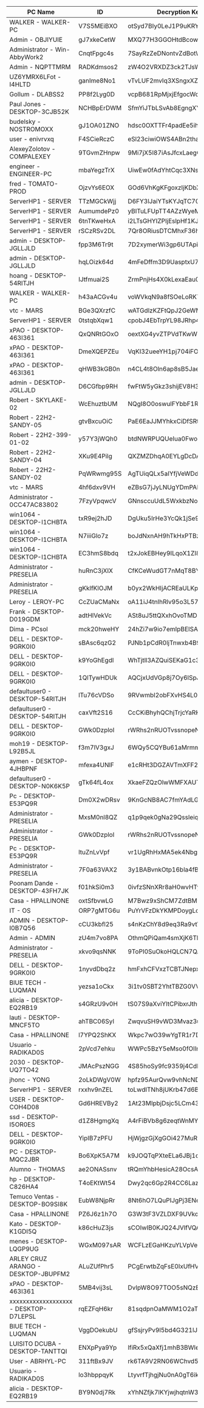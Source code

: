 |PC Name|ID|Decryption Key|
|--|--|--|
|WALKER - WALKER-PC|V7S5MEiBXO|otSyd7BIy0LeJ1P9uKRYlX8XF|
|Admin - OBJIYUIE|gJ7xkeCetW|MXQ77H3GGOHtdBcowPsB0JCde|
|Administrator - Win-AbbyWork2|CnqtFpgc4s|7SayRzZeDNontvZdBotW6qHwv|
|Admin - NQPTTMRM|RADKdmsos2|zW4O2VRXDZ3ck2TJsWpQ7jkts|
|UZ6YMRX6LFot - I4HLTD|ganIme8No1|vTvLUF2mvIq3XSngxXZYT8Db3|
|Gollum - DLABSS2|PP8f2Lyg0D|vcpB681RpMjxjEfgocWo0xqdQ|
|Paul Jones - DESKTOP-3CJB52K|NCHBpErDWM|SfmYiJTbLSvAb8EgngXYHwL0n|
|budelsky - NOSTROMOXX|gJ1OA01ZNO|hdsc0OXTTFr4padEe5ihZkqLy|
|user - enivrvxq|F4SCieRczC|eSl23ciwiOWS4ABn2thaZoOIh|
|AlexeyZolotov - COMPALEXEY|9TGvmZHnpw|9Mi7jX5l87iAsJfcxLaegODbY|
|engineer - ENGINEER-PC|mbaYegzTrX|UiwEw0fAdYhtCqc3XNsWi6LZo|
|fred - TOMATO-PROD|OjzvYs6EOX|GOd6VhKgKFgoxzIjKDbXrRHTg|
|ServerHP1 - SERVER|TTzMGCkWjj|D6FY3lJaiYTsKYJqTC708LCp3|
|ServerHP1 - SERVER|AumumdePz0|yBITuLFUpTT4AZzWyeMNi0V5T|
|ServerHP1 - SERVER|6tnTKweHxA|i2LTsGHYIZPIjEslpHf1KJjSg|
|ServerHP1 - SERVER|rSCzRSv2DL|7Qr8ORiusDTCMhxF36hdYKNmX|
|admin - DESKTOP-JGLLJLD|fpp3M6Tr9t|7D2xymerWi3gp6UTApi4lbVe8|
|admin - DESKTOP-JGLLJLD|hqLOizk64d|4mFeDffm3D9UasptxU75xeIXB|
|hoang - DESKTOP-54RITJH|IJtfmuai2S|ZrmPnjHs4X0kLexaEau06YQ1G|
|WALKER - WALKER-PC|h43aACGv4u|voWVkqN9a8fSOeLoRK7ez5YNR|
|vtc - MARS|BGe3QXrzfC|wATGdlzKZFtQpJ2GeWMdY9JH7|
|ServerHP1 - SERVER|0tstqbXqw1|cpobJ4EbTrpYL98JRhp4Z7B4G|
|xPAO - DESKTOP-463I361|QxQNRtGOxO|oextXG4yvZTPVdTKwWEyNq0jg|
|xPAO - DESKTOP-463I361|DmeXQEPZEu|VqKI32ueeYH1pj704iFOqbvgQ|
|xPAO - DESKTOP-463I361|qHWB3kGB0n|n4CL4t8Oln6ap8sB5Jaerm92u|
|admin - DESKTOP-JGLLJLD|D6CGfbp9RH|fwFtW5yGkz3shijEV8H3eJS2n|
|Robert - SKYLAKE-02|WcEhuztbUM|NQgI8O0oswulFYbbF1RXYNWZg|
|Robert - 22H2-SANDY-05|gtvBxcuOiC|PaE6EaJJMYhkxCiDfSRtoW4US|
|Robert - 22H2-399-01-02|y57Y3jWQh0|btdNWRPUQUeIua0FwogeebXR8|
|Robert - 22H2-SANDY-04|XKu9E4Pilg|QXZMZDhqA0EYLgDcDAA37PhRv|
|Robert - 22H2-SANDY-02|PqWRwmg95S|AgTUiqQLx5aIYfjVeWDdVQuK2|
|vtc - MARS|4hf6dxv9VH|eZBsG7jJyLNUgYDmPAMI32yMd|
|Administrator - 0CC47AC83802|7FzyVpqwcV|GNnsccuUdL5WxkbzNovBh6Arb|
|win1064 - DESKTOP-I1CHBTA|txR9ej2hJD|DgUku5IrHe3YcQk1jSe9Ymu9n|
|win1064 - DESKTOP-I1CHBTA|N7iiiGlo7z|boJdNxnAH9hTkHxPTBzWs5gBE|
|win1064 - DESKTOP-I1CHBTA|EC3hmS8bdq|t2xJokEBHey9ILqoX1ZI8PAAj|
|Administrator - PRESELIA|huRnC3jXIX|CfKCeWudGT7nMqT8BY7OUakEr|
|Administrator - PRESELIA|gKklfKlOJM|b0yx2WkHIjACREaULKpX9ZQ4w|
|Leroy - LEROY-PC|CcZUaCMaNx|oA11iJ4tnlhRlv95o3L57bjLd|
|Frank - DESKTOP-D019GDM|adtHlVekVc|ASt8uJ5ttQXxhOvoTMD5WUdVJ|
|Dima - PCsol|mck20hweHY|24hZi7w9io7emIpBEISAi82Ky|
|DELL - DESKTOP-9GRK0I0|sBAsc6qzG2|PJNb1pCdR0ljTnwxb4B9Bb4Zd|
|DELL - DESKTOP-9GRK0I0|k9YoGhEgdl|WhTjtll3AZQuiSEKaG1c3NGE2|
|DELL - DESKTOP-9GRK0I0|1QlTywHDUk|AQCjxUdVGp8j7Oy6lSpJLnvlG|
|defaultuser0 - DESKTOP-54RITJH|lTu76cVDSo|9RVwmbI2obFXvHS4L0xAa4Dta|
|defaultuser0 - DESKTOP-54RITJH|caxVft2S16|CcCKiBhyhQChjTrjcYaRKQfgQ|
|DELL - DESKTOP-9GRK0I0|GWk0Dzplol|rWRhs2nRUOTvssnopeNDkn2Hv|
|moh19 - DESKTOP-L92B5JL|f3m7lV3gxJ|6WQy5CQYBu61aMrmm3hamJL1o|
|aymen - DESKTOP-4JHBPNF|mfexa4UNlF|e1cRHt3DGZAVTmXFF262S1LiT|
|defaultuser0 - DESKTOP-N0K6K5P|gTk64fL4ox|XkaeFZQzOlwWMFXAUTFdrXdGk|
|Pc - DESKTOP-E53PQ9R|Dm0X2wDRsv|9KnGcNB8AC7fmYAdLGb3oX5cG|
|Administrator - PRESELIA|MxsM0nl8QZ|q1p9qek0gNa29Qssleiq25asg|
|Administrator - PRESELIA|GWk0Dzplol|rWRhs2nRUOTvssnopeNDkn2Hv|
|Pc - DESKTOP-E53PQ9R|ltuZnLvVpf|vr1UgRhHxMA5ek4NbgxwGYEiu|
|Administrator - PRESELIA|7F0a63VAX2|3y1BABvnkOtp16bla4fBWLzhd|
|Poonam Dande - DESKTOP-43FH7JK|f01hkSi0m3|0ivfzSNnXRr8aH0wvHTynMTtb|
|Casa - HPALLINONE|oxtSfbvwLG|M7Bwz9xShCM7ZdtBM5vu8mPcd|
|IT - OS|ORP7gMTG6u|PuYrVFzDkYKMPDoygLoIomfVR|
|ADMIN - DESKTOP-I0B7Q56|cCU3kbfl25|s4nKzChY8d9eq3Ra9vtWLTq9M|
|Admin - ADMIN|zU4m7vo8PA|OthmQPiQam4smXjK6TbrXpXws|
|Administrator - PRESELIA|xkvo9qsNNK|9ToPI0SuOkoHQLCN7QAdmRXkK|
|DELL - DESKTOP-9GRK0I0|1nyvdDbq2z|hmFxhCFVxzTCBTJNepxSSl6u7|
|BlUE TECH - LUQMAN|yezsa1oCkx|3i1tv0SBT2YhtTBZG0VV7I1t9|
|alicia - DESKTOP-EQ2RB19|s4GRzU9v0H|tS07S9aXviYltCPibxrJthQb7|
|lauti - DESKTOP-MNCF5TO|ahTBC06Syl|ZwqvuSH9vWD3Mvaz3ufwg5oRg|
|Casa - HPALLINONE|l7YPQ2ShKX|Wkpc7wO39wYgTR1r7DonxgzEk|
|Usuario - RADIKAD0S|2pVcd7ehku|WWPc5BzY5eMso0fOIlnQzMTCu|
|2030 - DESKTOP-UQ7TO42|JMAcPszNGG|4S85hoSy9fc9359j4CdLvy3u4|
|jhonc - YONG|2oLkDWgV0W|hpfz95AurQvw9vhNcNDoObLgd|
|ServerHP1 - SERVER|rxxhv9nZEL|toLwdITNh8jUKrb47d6BfvI3V|
|USER - DESKTOP-COH4D08|Gd6HREVBy2|1At23MIpbjDsjc5LCm43jJZ5L|
|ssd - DESKTOP-I5OR0ES|d1Z8HgmgXq|A4rFiBVb8g6zeqtWnMYN16fav|
|DELL - DESKTOP-9GRK0I0|YipIB7zPFU|HjWjgzGjXgGOi427MuRXXqkZx|
|PC - DESKTOP-MQC2JBR|Bo6XpK5A7M|k9JOQTqPXteELa6JBj1cJuFB0|
|Alumno - THOMAS|ae2ONASsnv|tRQmYhbHesicA28OcsAHLvYSi|
|hp - DESKTOP-C826HA4|T4oEKtWt54|Dwy2qc6Gp2R4CC6LazRb1NnHr|
|Temuco Ventas - DESKTOP-BO9SI8K|EubW8NjpRr|8Nt6hO7LQuPIJgPj3ENeOo5yV|
|Casa - HPALLINONE|PZ6J6z1h7O|G3W3tF3VZLDXF9UVkd5S9N7ID|
|Kato - DESKTOP-K1GDI5Q|k86cHuZ3js|sCOIwIB0KJQ24JVlfVQAqZeyw|
|menes - DESKTOP-LQGP9UG|WGxM097sAR|WCFLzEGaHKzuYLVpVeijtFeeA|
|ARLEY CRUZ ARANGO - DESKTOP-JBUPFM2|ALuZUfPhr5|PCgErwtbZqFsE0IxUfHV9iWAK|
|xPAO - DESKTOP-463I361|5MB4vij3sL|DvIpW8O97TOO5sNQzErsVWyED|
|xxxxxxxxxxxxxxxxxxx - DESKTOP-D7LEPSL|rqEZFqH6kr|81sqdpnOaMWM1O2aTWA6b0gMv|
|BlUE TECH - LUQMAN|VggDOekubU|gfSsjryPv9l5bd4G321lJhwL5|
|LUISITO DCUBA - DESKTOP-TANTTQI|ENXpPya9Yp|lfiRx5xQaXfj1mhB3BWlezNkG|
|User - ABRHYL-PC|311ftBx9JV|rk6TA9V2RN06WChvd5Na3YBLH|
|Usuario - RADIKAD0S|lo3hbppqyK|LtyvrfTjhgjNu0nA0gT6ikKvg|
|alicia - DESKTOP-EQ2RB19|BY9N0dj7Rk|xYhNZfjk7lKYjwjhqtnW3XVR5|
